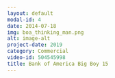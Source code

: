```yaml
---
layout: default
modal-id: 4
date: 2014-07-18
img: boa_thinking_man.png
alt: image-alt
project-date: 2019
category: Commercial
video-id: 504545998
title: Bank of America Big Boy 15 
---
```

